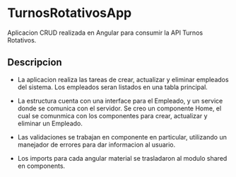 # TurnosRotativosApp

Aplicacion CRUD realizada en Angular para consumir la API Turnos Rotativos.

## Descripcion

 - La aplicacion realiza las tareas de crear, actualizar y eliminar empleados
    del sistema. Los empleados seran listados en una tabla principal.

 - La estructura cuenta con una interface para el Empleado, y un service 
    donde se comunica con el servidor.
    Se creo un componente Home, el cual se comunmica con los componentes para
    crear, actualizar y eliminar un Empleado.

 - Las validaciones se trabajan en componente en particular, utilizando un 
    manejador de errores para dar informacion al usuario.

 - Los imports para cada angular material se trasladaron al modulo shared en components.